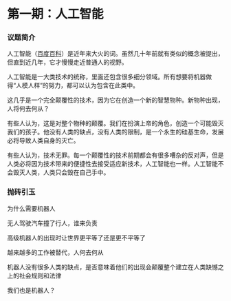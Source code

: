 # 第一期：人工智能

### 议题简介

人工智能（[百度百科](https://baike.baidu.com/item/%E4%BA%BA%E5%B7%A5%E6%99%BA%E8%83%BD/9180?fr=aladdin)）是近年来大火的词。虽然几十年前就有类似的概念被提出，但直到近几年，它才慢慢走近普通人的视野。

人工智能是一大类技术的统称，里面还包含很多细分领域。所有想要将机器做得“人模人样”的努力，都可以认为包含在此类中。

这几乎是一个完全颠覆性的技术，因为它在创造一个新的智慧物种。新物种出现，人将何去何从？

有些人认为，这是对整个物种的颠覆。我们在扮演上帝的角色，创造一个可能毁灭我们的孩子。他没有人类的缺点，没有人类的限制，是一个永生的硅基生命，发展必将导致人类自身的灭亡。

有些人认为，技术无罪。每一个颠覆性的技术前期都会有很多嘈杂的反对声，但是人类必将因为技术带来的便捷性去接受适应新技术，人工智能也一样。人工智能不会毁灭人类，人类只会毁在自己手中。

### 抛砖引玉

为什么需要机器人

无人驾驶汽车撞了行人，谁来负责

高级机器人的出现时让世界更平等了还是更不平等了

越来越多的工作被替代，人何去何从

机器人没有很多人类的缺点，是否意味着他们的出现会颠覆整个建立在人类缺憾之上的社会规则和法律

我们也是机器人？

